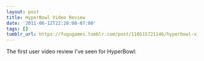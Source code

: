 ```yaml
---
layout: post
title: HyperBowl Video Review
date: '2011-06-12T22:28:08-07:00'
tags: []
tumblr_url: https://fugugames.tumblr.com/post/110515721146/hyperbowl-video-review
---
```

The first user video review I’ve seen for HyperBowl:

